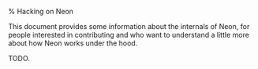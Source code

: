 % Hacking on Neon

This document provides some information about the internals of Neon,
for people interested in contributing and who want to understand a
little more about how Neon works under the hood.

TODO.

